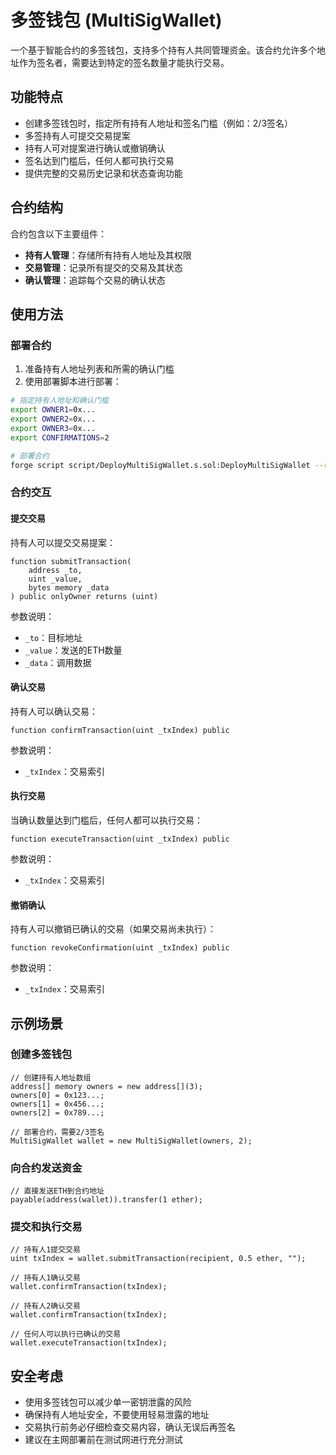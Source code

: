 # 多签钱包 (MultiSigWallet)

一个基于智能合约的多签钱包，支持多个持有人共同管理资金。该合约允许多个地址作为签名者，需要达到特定的签名数量才能执行交易。

## 功能特点

- 创建多签钱包时，指定所有持有人地址和签名门槛（例如：2/3签名）
- 多签持有人可提交交易提案
- 持有人可对提案进行确认或撤销确认
- 签名达到门槛后，任何人都可执行交易
- 提供完整的交易历史记录和状态查询功能

## 合约结构

合约包含以下主要组件：

- **持有人管理**：存储所有持有人地址及其权限
- **交易管理**：记录所有提交的交易及其状态
- **确认管理**：追踪每个交易的确认状态

## 使用方法

### 部署合约

1. 准备持有人地址列表和所需的确认门槛
2. 使用部署脚本进行部署：

```bash
# 指定持有人地址和确认门槛
export OWNER1=0x...
export OWNER2=0x...
export OWNER3=0x...
export CONFIRMATIONS=2

# 部署合约
forge script script/DeployMultiSigWallet.s.sol:DeployMultiSigWallet --rpc-url <RPC_URL> --private-key <PRIVATE_KEY> --broadcast
```

### 合约交互

#### 提交交易

持有人可以提交交易提案：

```solidity
function submitTransaction(
    address _to,
    uint _value,
    bytes memory _data
) public onlyOwner returns (uint)
```

参数说明：
- `_to`：目标地址
- `_value`：发送的ETH数量
- `_data`：调用数据

#### 确认交易

持有人可以确认交易：

```solidity
function confirmTransaction(uint _txIndex) public
```

参数说明：
- `_txIndex`：交易索引

#### 执行交易

当确认数量达到门槛后，任何人都可以执行交易：

```solidity
function executeTransaction(uint _txIndex) public
```

参数说明：
- `_txIndex`：交易索引

#### 撤销确认

持有人可以撤销已确认的交易（如果交易尚未执行）：

```solidity
function revokeConfirmation(uint _txIndex) public
```

参数说明：
- `_txIndex`：交易索引

## 示例场景

### 创建多签钱包

```solidity
// 创建持有人地址数组
address[] memory owners = new address[](3);
owners[0] = 0x123...;
owners[1] = 0x456...;
owners[2] = 0x789...;

// 部署合约，需要2/3签名
MultiSigWallet wallet = new MultiSigWallet(owners, 2);
```

### 向合约发送资金

```solidity
// 直接发送ETH到合约地址
payable(address(wallet)).transfer(1 ether);
```

### 提交和执行交易

```solidity
// 持有人1提交交易
uint txIndex = wallet.submitTransaction(recipient, 0.5 ether, "");

// 持有人1确认交易
wallet.confirmTransaction(txIndex);

// 持有人2确认交易
wallet.confirmTransaction(txIndex);

// 任何人可以执行已确认的交易
wallet.executeTransaction(txIndex);
```

## 安全考虑

- 使用多签钱包可以减少单一密钥泄露的风险
- 确保持有人地址安全，不要使用轻易泄露的地址
- 交易执行前务必仔细检查交易内容，确认无误后再签名
- 建议在主网部署前在测试网进行充分测试 